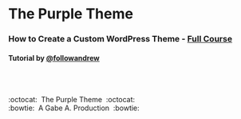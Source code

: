 # The Purple Theme

### How to Create a Custom WordPress Theme - [Full Course](https://www.youtube.com/watch?v=-h7gOJbIpmo)
#### Tutorial by [@followandrew](https://youtube.com/followandrew)

<br />
<br />

:octocat:&nbsp;&nbsp;The Purple Theme&nbsp;&nbsp;:octocat: <br/>
:bowtie:&nbsp;&nbsp;A Gabe A. Production&nbsp;&nbsp;:bowtie:
